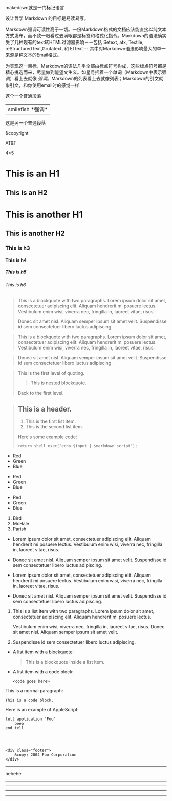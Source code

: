 makedown就是一门标记语言

设计哲学   Markdown 的目标是易读易写。

Markdown强调可读性高于一切。一份Markdown格式的文档应该能直接以纯文本方式发布，而不致一眼看过去满眼都是标签和格式化指令。Markdown的语法确实受了几种现有的text转HTML过滤器影响－－包括 Setext, atx, Textile, reStructuredText,Grutatext, 和 EtText -- 其中对Markdown语法影响最大的单一来源是纯文本的Email格式。

为实现这一目标，Markdown的语法几乎全部由标点符号构成，这些标点符号都是精心挑选而来，尽量做到能望文生义。如星号括着一个单词（Markdown中表示强调）看上去就像 *强调*。Markdown的列表看上去就像列表；Markdown的引文就象引文，和你使用email时的感觉一样

这个一个普通段落

<table>
	<tr>
		<td> smilefish   *强调* </td>
	</tr>
</table>

这是另一个普通段落

&copyright

AT&T

4<5

This is an H1
=============

This is an H2
-------------

# This is another H1 #

## This is another H2

### This is h3 ###

#### This is h4

##### This is h5

###### This is h6




> This is a blockquote with two paragraphs. Lorem ipsum dolor sit amet,
> consectetuer adipiscing elit. Aliquam hendrerit mi posuere lectus.
> Vestibulum enim wisi, viverra nec, fringilla in, laoreet vitae, risus.
> 
> Donec sit amet nisl. Aliquam semper ipsum sit amet velit. Suspendisse
> id sem consectetuer libero luctus adipiscing.



> This is a blockquote with two paragraphs. Lorem ipsum dolor sit amet,
consectetuer adipiscing elit. Aliquam hendrerit mi posuere lectus.
Vestibulum enim wisi, viverra nec, fringilla in, laoreet vitae, risus.

> Donec sit amet nisl. Aliquam semper ipsum sit amet velit. Suspendisse
id sem consectetuer libero luctus adipiscing.


> This is the first level of quoting.
>
> > This is nested blockquote.
>
> Back to the first level.



> ## This is a header.
> 
> 1.   This is the first list item.
> 2.   This is the second list item.
> 
> Here's some example code:
> 
>     return shell_exec("echo $input | $markdown_script");



*   Red
*   Green
*   Blue

+   Red
+   Green
+   Blue

-   Red
-   Green
-   Blue


1.  Bird
2.  McHale
3.  Parish


*   Lorem ipsum dolor sit amet, consectetuer adipiscing elit.
    Aliquam hendrerit mi posuere lectus. Vestibulum enim wisi,
    viverra nec, fringilla in, laoreet vitae, risus.
*   Donec sit amet nisl. Aliquam semper ipsum sit amet velit.
    Suspendisse id sem consectetuer libero luctus adipiscing.


*   Lorem ipsum dolor sit amet, consectetuer adipiscing elit.
Aliquam hendrerit mi posuere lectus. Vestibulum enim wisi,
viverra nec, fringilla in, laoreet vitae, risus.
*   Donec sit amet nisl. Aliquam semper ipsum sit amet velit.
Suspendisse id sem consectetuer libero luctus adipiscing.



1.  This is a list item with two paragraphs. Lorem ipsum dolor
    sit amet, consectetuer adipiscing elit. Aliquam hendrerit
    mi posuere lectus.

    Vestibulum enim wisi, viverra nec, fringilla in, laoreet
    vitae, risus. Donec sit amet nisl. Aliquam semper ipsum
    sit amet velit.

2.  Suspendisse id sem consectetuer libero luctus adipiscing.



*   A list item with a blockquote:

    > This is a blockquote
    > inside a list item.



*   A list item with a code block:

        <code goes here>




This is a normal paragraph:

    This is a code block.



Here is an example of AppleScript:

    tell application "Foo"
        beep
    end tell




    <div class="footer">
        &copy; 2004 Foo Corporation
    </div>




*  *  *
hehehe
***

*****

-  -  -

------------------------------------